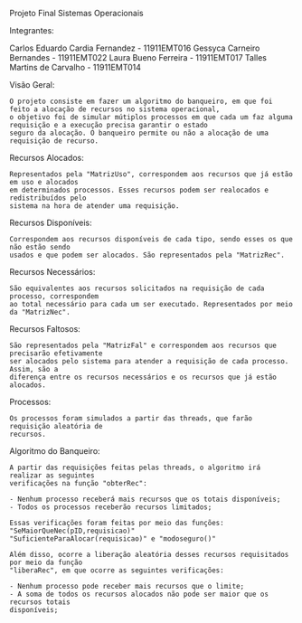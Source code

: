 Projeto Final Sistemas Operacionais

Integrantes:

Carlos Eduardo Cardia Fernandez - 11911EMT016
Gessyca Carneiro Bernandes - 11911EMT022
Laura Bueno Ferreira - 11911EMT017
Talles Martins de Carvalho - 11911EMT014

Visão Geral:

	O projeto consiste em fazer um algoritmo do banqueiro, em que foi feito a alocação de recursos no sistema operacional, 
	o objetivo foi de simular mútiplos processos em que cada um faz alguma requisição e a execução precisa garantir o estado 
	seguro da alocação. O banqueiro permite ou não a alocação de uma requisição de recurso.

Recursos Alocados:
	 
	Representados pela "MatrizUso", correspondem aos recursos que já estão em uso e alocados
	em determinados processos. Esses recursos podem ser realocados e redistribuídos pelo
	sistema na hora de atender uma requisição.

Recursos Disponíveis:

	Correspondem aos recursos disponíveis de cada tipo, sendo esses os que não estão sendo
	usados e que podem ser alocados. São representados pela "MatrizRec".

Recursos Necessários:

	São equivalentes aos recursos solicitados na requisição de cada processo, correspondem
	ao total necessário para cada um ser executado. Representados por meio da "MatrizNec".


Recursos Faltosos:

	São representados pela "MatrizFal" e correspondem aos recursos que precisarão efetivamente
	ser alocados pelo sistema para atender a requisição de cada processo. Assim, são a 
	diferença entre os recursos necessários e os recursos que já estão alocados.

Processos:

	Os processos foram simulados a partir das threads, que farão requisição aleatória de 
	recursos. 

Algoritmo do Banqueiro:

	A partir das requisições feitas pelas threads, o algoritmo irá realizar as seguintes
	verificações na função "obterRec": 

	- Nenhum processo receberá mais recursos que os totais disponíveis;
	- Todos os processos receberão recursos limitados;

	Essas verificações foram feitas por meio das funções: "SeMaiorQueNec(pID,requisicao)"
	"SuficienteParaAlocar(requisicao)" e "modoseguro()" 

	Além disso, ocorre a liberação aleatória desses recursos requisitados por meio da função
	"liberaRec", em que ocorre as seguintes verificações:

	- Nenhum processo pode receber mais recursos que o limite;
	- A soma de todos os recursos alocados não pode ser maior que os recursos totais
	disponíveis;
	

	



